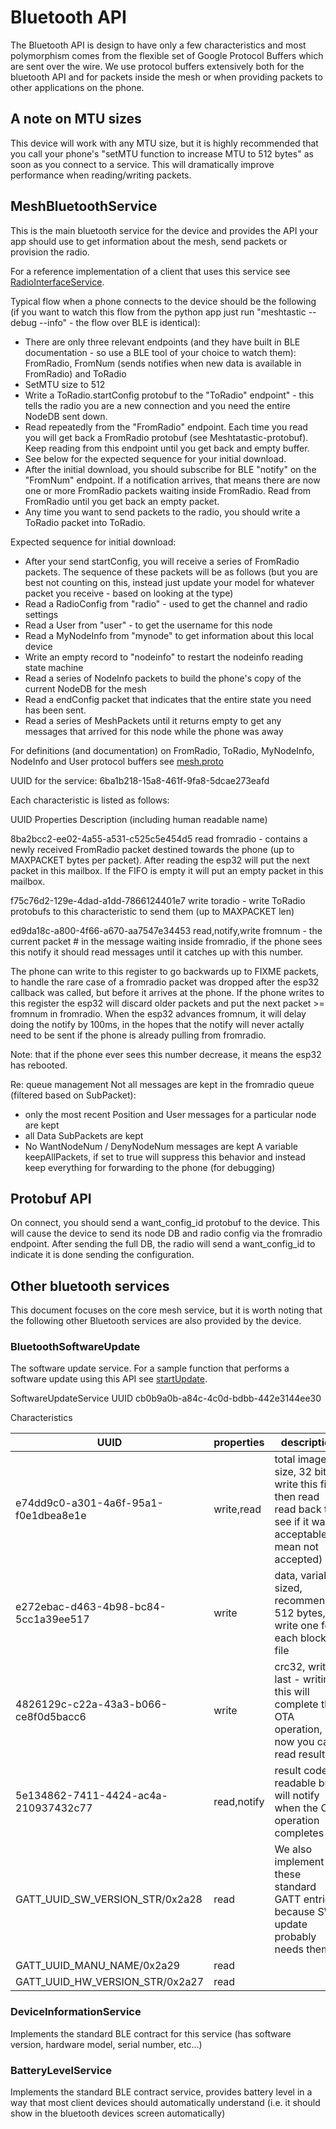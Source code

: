 # Bluetooth API

The Bluetooth API is design to have only a few characteristics and most polymorphism comes from the flexible set of Google Protocol Buffers which are sent over the wire. We use protocol buffers extensively both for the bluetooth API and for packets inside the mesh or when providing packets to other applications on the phone.

## A note on MTU sizes

This device will work with any MTU size, but it is highly recommended that you call your phone's "setMTU function to increase MTU to 512 bytes" as soon as you connect to a service. This will dramatically improve performance when reading/writing packets.

## MeshBluetoothService

This is the main bluetooth service for the device and provides the API your app should use to get information about the mesh, send packets or provision the radio.

For a reference implementation of a client that uses this service see [RadioInterfaceService](https://github.com/meshtastic/Meshtastic-Android/blob/master/app/src/main/java/com/geeksville/mesh/service/RadioInterfaceService.kt).

Typical flow when a phone connects to the device should be the following (if you want to watch this flow from the python app just run "meshtastic --debug --info" - the flow over BLE is identical):

- There are only three relevant endpoints (and they have built in BLE documentation - so use a BLE tool of your choice to watch them): FromRadio, FromNum (sends notifies when new data is available in FromRadio) and ToRadio
- SetMTU size to 512
- Write a ToRadio.startConfig protobuf to the "ToRadio" endpoint" - this tells the radio you are a new connection and you need the entire NodeDB sent down.
- Read repeatedly from the "FromRadio" endpoint. Each time you read you will get back a FromRadio protobuf (see Meshtatastic-protobuf). Keep reading from this endpoint until you get back and empty buffer.
- See below for the expected sequence for your initial download.
- After the initial download, you should subscribe for BLE "notify" on the "FromNum" endpoint. If a notification arrives, that means there are now one or more FromRadio packets waiting inside FromRadio. Read from FromRadio until you get back an empty packet.
- Any time you want to send packets to the radio, you should write a ToRadio packet into ToRadio.

Expected sequence for initial download:

- After your send startConfig, you will receive a series of FromRadio packets. The sequence of these packets will be as follows (but you are best not counting on this, instead just update your model for whatever packet you receive - based on looking at the type)
- Read a RadioConfig from "radio" - used to get the channel and radio settings
- Read a User from "user" - to get the username for this node
- Read a MyNodeInfo from "mynode" to get information about this local device
- Write an empty record to "nodeinfo" to restart the nodeinfo reading state machine
- Read a series of NodeInfo packets to build the phone's copy of the current NodeDB for the mesh
- Read a endConfig packet that indicates that the entire state you need has been sent.
- Read a series of MeshPackets until it returns empty to get any messages that arrived for this node while the phone was away

For definitions (and documentation) on FromRadio, ToRadio, MyNodeInfo, NodeInfo and User protocol buffers see [mesh.proto](https://github.com/meshtastic/Meshtastic-protobufs/blob/master/mesh.proto)

UUID for the service: 6ba1b218-15a8-461f-9fa8-5dcae273eafd

Each characteristic is listed as follows:

UUID
Properties
Description (including human readable name)

8ba2bcc2-ee02-4a55-a531-c525c5e454d5
read
fromradio - contains a newly received FromRadio packet destined towards the phone (up to MAXPACKET bytes per packet).
After reading the esp32 will put the next packet in this mailbox. If the FIFO is empty it will put an empty packet in this
mailbox.

f75c76d2-129e-4dad-a1dd-7866124401e7
write
toradio - write ToRadio protobufs to this characteristic to send them (up to MAXPACKET len)

ed9da18c-a800-4f66-a670-aa7547e34453
read,notify,write
fromnum - the current packet # in the message waiting inside fromradio, if the phone sees this notify it should read messages
until it catches up with this number.

The phone can write to this register to go backwards up to FIXME packets, to handle the rare case of a fromradio packet was dropped after the esp32 callback was called, but before it arrives at the phone. If the phone writes to this register the esp32 will discard older packets and put the next packet >= fromnum in fromradio.
When the esp32 advances fromnum, it will delay doing the notify by 100ms, in the hopes that the notify will never actally need to be sent if the phone is already pulling from fromradio.

Note: that if the phone ever sees this number decrease, it means the esp32 has rebooted.

Re: queue management
Not all messages are kept in the fromradio queue (filtered based on SubPacket):

- only the most recent Position and User messages for a particular node are kept
- all Data SubPackets are kept
- No WantNodeNum / DenyNodeNum messages are kept
  A variable keepAllPackets, if set to true will suppress this behavior and instead keep everything for forwarding to the phone (for debugging)

## Protobuf API

On connect, you should send a want_config_id protobuf to the device. This will cause the device to send its node DB and radio config via the fromradio endpoint. After sending the full DB, the radio will send a want_config_id to indicate it is done sending the configuration.

## Other bluetooth services

This document focuses on the core mesh service, but it is worth noting that the following other Bluetooth services are also
provided by the device.

### BluetoothSoftwareUpdate

The software update service. For a sample function that performs a software update using this API see [startUpdate](https://github.com/meshtastic/Meshtastic-Android/blob/master/app/src/main/java/com/geeksville/mesh/service/SoftwareUpdateService.kt).

SoftwareUpdateService UUID cb0b9a0b-a84c-4c0d-bdbb-442e3144ee30

Characteristics

| UUID                                 | properties  | description                                                                                                       |
| ------------------------------------ | ----------- | ----------------------------------------------------------------------------------------------------------------- |
| e74dd9c0-a301-4a6f-95a1-f0e1dbea8e1e | write,read  | total image size, 32 bit, write this first, then read read back to see if it was acceptable (0 mean not accepted) |
| e272ebac-d463-4b98-bc84-5cc1a39ee517 | write       | data, variable sized, recommended 512 bytes, write one for each block of file                                     |
| 4826129c-c22a-43a3-b066-ce8f0d5bacc6 | write       | crc32, write last - writing this will complete the OTA operation, now you can read result                         |
| 5e134862-7411-4424-ac4a-210937432c77 | read,notify | result code, readable but will notify when the OTA operation completes                                            |
| GATT_UUID_SW_VERSION_STR/0x2a28      | read        | We also implement these standard GATT entries because SW update probably needs them:                              |
| GATT_UUID_MANU_NAME/0x2a29           | read        |                                                                                                                   |
| GATT_UUID_HW_VERSION_STR/0x2a27      | read        |                                                                                                                   |

### DeviceInformationService

Implements the standard BLE contract for this service (has software version, hardware model, serial number, etc...)

### BatteryLevelService

Implements the standard BLE contract service, provides battery level in a way that most client devices should automatically understand (i.e. it should show in the bluetooth devices screen automatically)
